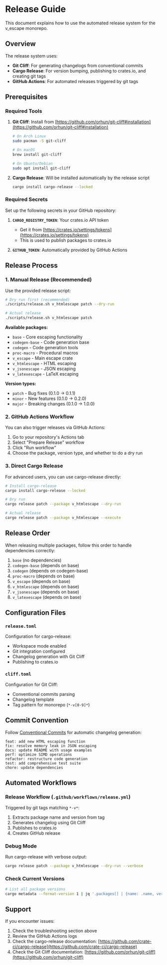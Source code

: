 # Release Guide

This document explains how to use the automated release system for the v_escape monorepo.

## Overview

The release system uses:

- **Git Cliff**: For generating changelogs from conventional commits
- **Cargo Release**: For version bumping, publishing to crates.io, and creating git tags
- **GitHub Actions**: For automated releases triggered by git tags

## Prerequisites

### Required Tools

1. **Git Cliff**: Install from [https://github.com/orhun/git-cliff#installation](https://github.com/orhun/git-cliff#installation)

   ```bash
   # On Arch Linux
   sudo pacman -S git-cliff

   # On macOS
   brew install git-cliff

   # On Ubuntu/Debian
   sudo apt install git-cliff
   ```

2. **Cargo Release**: Will be installed automatically by the release script
   ```bash
   cargo install cargo-release --locked
   ```

### Required Secrets

Set up the following secrets in your GitHub repository:

1. **`CARGO_REGISTRY_TOKEN`**: Your crates.io API token

   - Get it from [https://crates.io/settings/tokens](https://crates.io/settings/tokens)
   - This is used to publish packages to crates.io

2. **`GITHUB_TOKEN`**: Automatically provided by GitHub Actions

## Release Process

### 1. Manual Release (Recommended)

Use the provided release script:

```bash
# Dry run first (recommended)
./scripts/release.sh v_htmlescape patch --dry-run

# Actual release
./scripts/release.sh v_htmlescape patch
```

**Available packages:**

- `base` - Core escaping functionality
- `codegen-base` - Code generation base
- `codegen` - Code generation tools
- `proc-macro` - Procedural macros
- `v_escape` - Main escape crate
- `v_htmlescape` - HTML escaping
- `v_jsonescape` - JSON escaping
- `v_latexescape` - LaTeX escaping

**Version types:**

- `patch` - Bug fixes (0.1.0 → 0.1.1)
- `minor` - New features (0.1.0 → 0.2.0)
- `major` - Breaking changes (0.1.0 → 1.0.0)

### 2. GitHub Actions Workflow

You can also trigger releases via GitHub Actions:

1. Go to your repository's Actions tab
2. Select "Prepare Release" workflow
3. Click "Run workflow"
4. Choose the package, version type, and whether to do a dry run

### 3. Direct Cargo Release

For advanced users, you can use cargo-release directly:

```bash
# Install cargo-release
cargo install cargo-release --locked

# Dry run
cargo release patch --package v_htmlescape --dry-run

# Actual release
cargo release patch --package v_htmlescape --execute
```

## Release Order

When releasing multiple packages, follow this order to handle dependencies correctly:

1. `base` (no dependencies)
2. `codegen-base` (depends on base)
3. `codegen` (depends on codegen-base)
4. `proc-macro` (depends on base)
5. `v_escape` (depends on base)
6. `v_htmlescape` (depends on base)
7. `v_jsonescape` (depends on base)
8. `v_latexescape` (depends on base)

## Configuration Files

### `release.toml`

Configuration for cargo-release:

- Workspace mode enabled
- Git integration configured
- Changelog generation with Git Cliff
- Publishing to crates.io

### `cliff.toml`

Configuration for Git Cliff:

- Conventional commits parsing
- Changelog template
- Tag pattern for monorepo (`*-v[0-9]*`)

## Commit Convention

Follow [Conventional Commits](https://www.conventionalcommits.org/) for automatic changelog generation:

```
feat: add new HTML escaping function
fix: resolve memory leak in JSON escaping
docs: update README with usage examples
perf: optimize SIMD operations
refactor: restructure code generation
test: add comprehensive test suite
chore: update dependencies
```

## Automated Workflows

### Release Workflow (`.github/workflows/release.yml`)

Triggered by git tags matching `*-v*`:

1. Extracts package name and version from tag
2. Generates changelog using Git Cliff
3. Publishes to crates.io
4. Creates GitHub release

### Debug Mode

Run cargo-release with verbose output:

```bash
cargo release patch --package v_htmlescape --dry-run --verbose
```

### Check Current Versions

```bash
# List all package versions
cargo metadata --format-version 1 | jq '.packages[] | {name: .name, version: .version}'
```

## Support

If you encounter issues:

1. Check the troubleshooting section above
2. Review the GitHub Actions logs
3. Check the cargo-release documentation: [https://github.com/crate-ci/cargo-release](https://github.com/crate-ci/cargo-release)
4. Check the Git Cliff documentation: [https://github.com/orhun/git-cliff](https://github.com/orhun/git-cliff)
